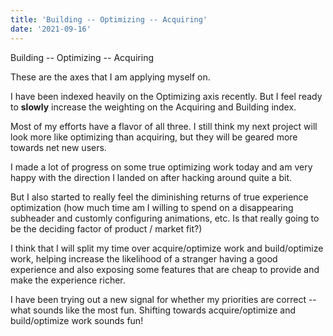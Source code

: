 ```yaml
---
title: 'Building -- Optimizing -- Acquiring'
date: '2021-09-16'
---
```


Building -- Optimizing -- Acquiring

These are the axes that I am applying myself on. 

I have been indexed heavily on the Optimizing axis recently. But I feel ready to <b>slowly</b> increase the weighting on the Acquiring and Building index.

Most of my efforts have a flavor of all three. I still think my next project will look more like optimizing than acquiring, but they will be geared more towards net new users.

I made a lot of progress on some true optimizing work today and am very happy with the direction I landed on after hacking around quite a bit. 

But I also started to really feel the diminishing returns of true experience optimization (how much time am I willing to spend on a disappearing subheader and customly configuring animations, etc. Is that really going to be the deciding factor of product / market fit?)

I think that I will split my time over acquire/optimize work and build/optimize work, helping increase the likelihood of a stranger having a good experience and also exposing some features that are cheap to provide and make the experience richer.

I have been trying out a new signal for whether my priorities are correct -- what sounds like the most fun. Shifting towards acquire/optimize and build/optimize work sounds fun!
